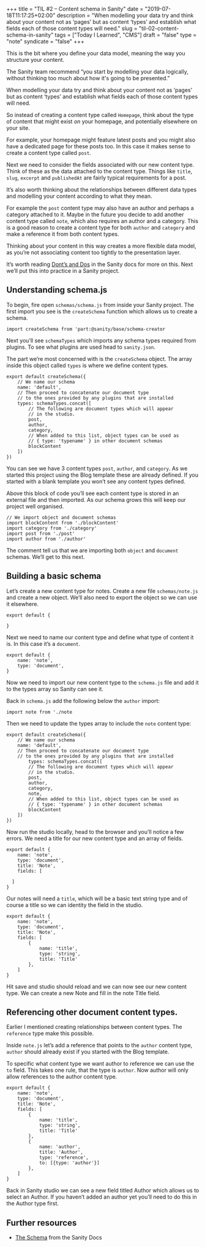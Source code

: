 +++
title = "TIL #2 – Content schema in Sanity"
date = "2019-07-18T11:17:25+02:00"
description = "When modelling your data try and think about your content not as ‘pages’ but as content ‘types’ and establish what fields each of those content types will need."
slug = "til-02-content-schema-in-sanity"
tags = ["Today I Learned", "CMS"]
draft = "false"
type = "note"
syndicate = "false"
+++

This is the bit where you define your data model, meaning the way you structure your content. 

The Sanity team recommend “you start by modelling your data logically, without thinking too much about how it's going to be presented.”

When modelling your data try and think about your content not as ‘pages’ but as content ‘types’ and establish what fields each of those content types will need. 

So instead of creating a content type called `Homepage`, think about the type of content that might exist *on* your homepage, and potentially elsewhere on your site.

For example, your homepage might feature latest posts and you might also have a dedicated page for these posts too. In this case it makes sense to create a content type called `post`.

Next we need to consider the fields associated with our new content type. Think of these as the data attached to the content type. Things like `title`, `slug`, `excerpt` and  `publishedAt` are fairly typical requirements for a post. 

It’s also worth thinking about the relationships between different data types and modelling your content according to what they mean.

For example the `post` content type may also have an author and perhaps a category attached to it. Maybe in the future you decide to add another content type called `note`, which also requires an author and a category. This is a good reason to create a content type for both `author` and `category` and make a reference it from both content types. 

Thinking about your content in this way creates a more flexible data model, as you’re not associating content too tightly to the presentation layer.

It’s worth reading [Dont’s and Dos](https://www.sanity.io/docs/the-schema/donts-and-dos) in the Sanity docs for more on this. Next we’ll put this into practice in a Sanity project.

## Understanding schema.js

To begin, fire open `schemas/schema.js` from inside your Sanity project. The first import you see is the `createSchema` function which allows us to create a schema.

`import createSchema from 'part:@sanity/base/schema-creator`

Next you’ll see `schemaTypes` which imports any schema types required from plugins. To see what plugins are used head to `sanity.json`.

The part we’re most concerned with is the `createSchema` object. The array inside this object called `types` is where we define content types.

```
export default createSchema({
	// We name our schema
	name: 'default',
	// Then proceed to concatenate our document type
	// to the ones provided by any plugins that are installed
	types: schemaTypes.concat([
		// The following are document types which will appear
		// in the studio.
		post,
		author,
		category,
		// When added to this list, object types can be used as
		// { type: 'typename' } in other document schemas
		blockContent
	])
})
```

You can see we have 3 content types `post`, `author`, and `category`. As we started this project using the Blog template these are already defined. If you started with a blank template you won’t see any content types defined.

Above this block of code you’ll see each content type is stored in an external file and then imported. As our schema grows this will keep our project well organised.

```
// We import object and document schemas
import blockContent from './blockContent'
import category from './category'
import post from './post'
import author from './author'
```

The comment tell us that we are importing both `object` and `document` schemas. We’ll get to this next.

## Building a basic schema

Let’s create a new content type for notes. Create a new file `schemas/note.js` and create a new object. We’ll also need to export the object so we can use it elsewhere.

```
export default {

}
```

Next we need to name our content type and define what type of content it is. In this case it’s a `document`.

```
export default {
    name: 'note',
    type: 'document',
}
```

Now we need to import our new content type to the `schema.js` file and add it to the types array so Sanity can see it.

Back in `schema.js` add the following below the `author` import:

`import note from './note`

Then we need to update the types array to include the `note` content type:

```
export default createSchema({
	// We name our schema
	name: 'default',
	// Then proceed to concatenate our document type
	// to the ones provided by any plugins that are installed
		types: schemaTypes.concat([
		// The following are document types which will appear
		// in the studio.
		post,
		author,
		category,
		note,
		// When added to this list, object types can be used as
		// { type: 'typename' } in other document schemas
		blockContent
	])
})
```

Now run the studio locally, head to the browser and you’ll notice a few errors. We need a title for our new content type and an array of fields.

```
export default {
    name: 'note',
    type: 'document',
	title: 'Note',
	fields: [

  ]
}
```

Our notes will need a `title`, which will be a basic text string type and of course a title so we can identity the field in the studio.

```
export default {
    name: 'note',
    type: 'document',
	title: 'Note',
	fields: [
		{
            name: 'title',
			type: 'string',
			title: 'Title'
		},
	]
}
```

Hit save and studio should reload and we can now see our new content type. We can create a new Note and fill in the note Title field.

## Referencing other document content types.

Earlier I mentioned creating relationships between content types. The `reference` type make this possible. 

Inside `note.js` let’s add a reference that points to the `author` content type, `author` should already exist if you started with the Blog template.

To specific what content type we want author to reference  we can use the `to` field. This takes one rule, that the type is `author`. Now author will only allow references to the author content type. 

```
export default {
    name: 'note',
    type: 'document',
	title: 'Note',
	fields: [
        {
            name: 'title',
            type: 'string',
            title: 'Title'                               
        },
		{
			name: 'author',
			title: 'Author',
			type: 'reference',
			to: [{type: 'author'}]
		},
	]
}
```

Back in Sanity studio we can see a new field titled Author which allows us to select an Author. If you haven’t added an author yet you’ll need to do this in the Author type first.

## Further resources

- [The Schema](https://www.sanity.io/docs/content-studio/the-schema) from the Sanity Docs
